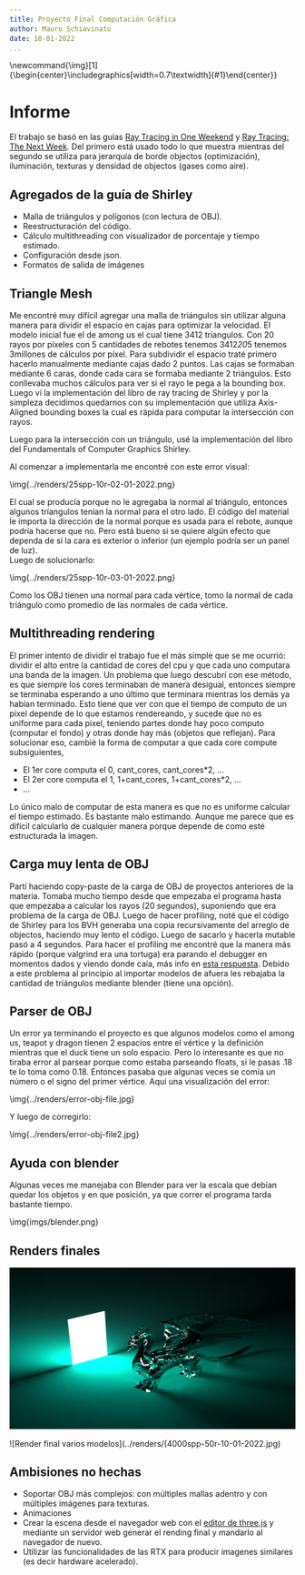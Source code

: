```yaml
---
title: Proyecto Final Computación Gráfica
author: Mauro Schiavinato
date: 10-01-2022
...
```

\newcommand{\img}[1]{\begin{center}\includegraphics[width=0.7\textwidth]{#1}\end{center}}

# Informe
El trabajo se basó en las guías [Ray Tracing in One Weekend](https://raytracing.github.io/books/RayTracingInOneWeekend.html) y [Ray Tracing: The Next Week](https://raytracing.github.io/books/RayTracingTheNextWeek.html). Del primero está usado todo lo que muestra mientras del segundo se utiliza para jerarquía de borde objectos (optimización), iluminación, texturas y densidad de objectos (gases como aire).


## Agregados de la guía de Shirley
- Malla de triángulos y polígonos (con lectura de OBJ).
- Reestructuración del código.
- Cálculo multithreading con visualizador de porcentaje y tiempo estimado.
- Configuración desde json.
- Formatos de salida de imágenes

## Triangle Mesh
Me encontré muy difícil agregar una malla de triángulos sin utilizar alguna manera para dividir el espacio en cajas para optimizar la velocidad. El modelo inicial fue el de among us el cual tiene 3412 tríangulos. Con 20 rayos por píxeles con 5 cantidades de rebotes tenemos 3412*20*5 tenemos 3millones de cálculos por píxel.
Para subdividir el espacio traté primero hacerlo manualmente mediante cajas dado 2 puntos. Las cajas se formaban mediante 6 caras, donde cada cara se formaba mediante 2 triángulos. Esto conllevaba muchos cálculos para ver si el rayo le pega a la bounding box. Luego ví la implementación del libro de ray tracing de Shirley y por la simpleza decidimos quedarnos con su implementación que utiliza Axis-Aligned bounding boxes la cual es rápida para computar la intersección con rayos.

Luego para la intersección con un triángulo, usé la implementación del libro del Fundamentals of Computer Graphics Shirley.

Al comenzar a implementarla me encontré con este error visual:

\img{../renders/25spp-10r-02-01-2022.png}

El cual se producía porque no le agregaba la normal al triángulo, entonces algunos tríangulos tenían la normal para el otro lado. El código del material le importa la dirección de la normal porque es usada para el rebote, aunque podría hacerse que no. Pero está bueno si se quiere algún efecto que dependa de si la cara es exterior o inferior (un ejemplo podría ser un panel de luz).  
Luego de solucionarlo:

\img{../renders/25spp-10r-03-01-2022.png}

Como los OBJ tienen una normal para cada vértice, tomo la normal de cada triángulo como promedio de las normales de cada vértice.

## Multithreading rendering
El primer intento de dividir el trabajo fue el más simple que se me ocurrió: dividir el alto entre la cantidad de cores del cpu y que cada uno computara una banda de la imagen.
Un problema que luego descubrí con ese método, es que siempre los cores terminaban de manera desigual, entonces siempre se terminaba esperando a uno último que terminara mientras los demás ya habían terminado. Esto tiene que ver con que el tiempo de computo de un pixel depende de lo que estamos rendereando, y sucede que no es uniforme para cada pixel, teniendo partes donde hay poco computo (computar el fondo) y otras donde hay más (objetos que reflejan).
Para solucionar eso, cambié la forma de computar a que cada core compute subsiguientes,  
- El 1er core computa el 0, cant_cores, cant_cores*2, ...  
- El 2er core computa el 1, 1+cant_cores, 1+cant_cores*2, ...  
- ...

Lo único malo de computar de esta manera es que no es uniforme calcular el tiempo estimado. Es bastante malo estimando. Aunque me parece que es difícil calcularlo de cualquier manera porque depende de como esté estructurada la imagen.

## Carga muy lenta de OBJ
Partí haciendo copy-paste de la carga de OBJ de proyectos anteriores de la materia. 
Tomaba mucho tiempo desde que empezaba el programa hasta que empezaba a calcular los rayos (20 segundos), suponiendo que era problema de la carga de OBJ. Luego de hacer profiling, noté que el código de Shirley para los BVH generaba una copia recursivamente del arreglo de objectos, haciendo muy lento el código. Luego de sacarlo y hacerla mutable pasó a 4 segundos. Para hacer el profiling me encontré que la manera más rápido (porque valgrind era una tortuga) era parando el debugger en momentos dados y viendo donde caía, más info en [esta respuesta](https://stackoverflow.com/questions/375913/how-can-i-profile-c-code-running-on-linux). Debido a este problema al principio al importar modelos de afuera les rebajaba la cantidad de triángulos mediante blender (tiene una opción).

## Parser de OBJ
Un error ya terminando el proyecto es que algunos modelos como el among us, teapot y dragon tienen 2 espacios entre el vértice y la definición mientras que el duck tiene un solo espacio. Pero lo interesante es que no tiraba error al parsear porque como estaba parseando floats, si le pasas .18 te lo toma como 0.18. Entonces pasaba que algunas veces se comía un número o el signo del primer vértice. Aquí una visualización del error:

\img{../renders/error-obj-file.jpg}

Y luego de corregirlo:

\img{../renders/error-obj-file2.jpg}


## Ayuda con blender

Algunas veces me manejaba con Blender para ver la escala que debían quedar los objetos y en que posición, ya que correr el programa tarda bastante tiempo.

\img{imgs/blender.png}

## Renders finales

![Render final dragon](../renders/10000spp-50r-08-01-2022.jpg)

![Render final varios modelos](../renders/(4000spp-50r-10-01-2022.jpg)

## Ambisiones no hechas
- Soportar OBJ más complejos: con múltiples mallas adentro y con múltiples imágenes para texturas.
- Animaciones
- Crear la escena desde el navegador web con el [editor de three.js](https://threejs.org/editor) y mediante un servidor web generar el rending final y mandarlo al navegador de nuevo.
- Utilizar las funcionalidades de las RTX para producir imagenes similares (es decir hardware acelerado).

